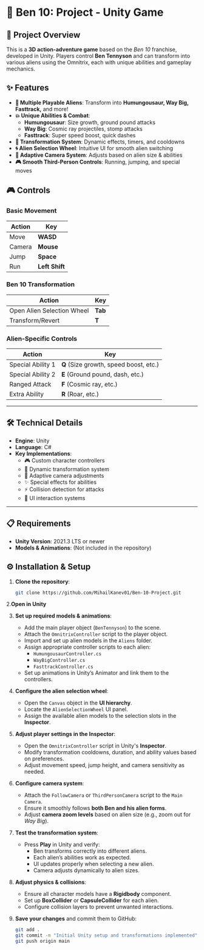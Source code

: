 # 📜 Ben 10: Project - Unity Game


## 🌟 Project Overview  

This is a **3D action-adventure game** based on the *Ben 10* franchise, developed in Unity. Players control **Ben Tennyson** and can transform into various aliens using the Omnitrix, each with unique abilities and gameplay mechanics.

## ✨ Features  

- **🦸 Multiple Playable Aliens**: Transform into **Humungousaur, Way Big, Fasttrack,** and more!  
- **💥 Unique Abilities & Combat**:
  - **Humungousaur**: Size growth, ground pound attacks  
  - **Way Big**: Cosmic ray projectiles, stomp attacks  
  - **Fasttrack**: Super speed boost, quick dashes  
- **🔄 Transformation System**: Dynamic effects, timers, and cooldowns  
- **🌀 Alien Selection Wheel**: Intuitive UI for smooth alien switching  
- **🎥 Adaptive Camera System**: Adjusts based on alien size & abilities  
- **🎮 Smooth Third-Person Controls**: Running, jumping, and special moves  

## 🎮 Controls  

### **Basic Movement**
| Action  | Key |
|---------|------|
| Move    | **WASD** |
| Camera  | **Mouse** |
| Jump    | **Space** |
| Run     | **Left Shift** |

### **Ben 10 Transformation**
| Action  | Key |
|---------|------|
| Open Alien Selection Wheel | **Tab** |
| Transform/Revert | **T** |

### **Alien-Specific Controls**
| Action | Key |
|--------|------|
| Special Ability 1 | **Q** (Size growth, speed boost, etc.) |
| Special Ability 2 | **E** (Ground pound, dash, etc.) |
| Ranged Attack | **F** (Cosmic ray, etc.) |
| Extra Ability | **R** (Roar, etc.) |

---

## 🛠️ Technical Details  

- **Engine**: Unity  
- **Language**: C#  
- **Key Implementations**:
  - 🎮 Custom character controllers  
  - 🔄 Dynamic transformation system  
  - 🎥 Adaptive camera adjustments  
  - ✨ Special effects for abilities  
  - ⚡ Collision detection for attacks  
  - 📜 UI interaction systems  

---

## 📋 Requirements  

- **Unity Version**: 2021.3 LTS or newer  
- **Models & Animations**: (Not included in the repository)  

## ⚙️ Installation & Setup  

1. **Clone the repository**:  
   ```sh
   git clone https://github.com/MihailKanev01/Ben-10-Project.git
   
2.**Open in Unity**
   
3. **Set up required models & animations**:  
   - Add the main player object (`BenTennyson`) to the scene.  
   - Attach the `OmnitrixController` script to the player object.  
   - Import and set up alien models in the `Aliens` folder.  
   - Assign appropriate controller scripts to each alien:  
     - `HumungousaurController.cs`  
     - `WayBigController.cs`  
     - `FasttrackController.cs`  
   - Set up animations in Unity’s Animator and link them to the controllers.  

4. **Configure the alien selection wheel**:  
   - Open the `Canvas` object in the **UI hierarchy**.  
   - Locate the `AlienSelectionWheel` UI panel.  
   - Assign the available alien models to the selection slots in the **Inspector**.  

5. **Adjust player settings in the Inspector**:  
   - Open the `OmnitrixController` script in Unity's **Inspector**.  
   - Modify transformation cooldowns, duration, and ability values based on preferences.  
   - Adjust movement speed, jump height, and camera sensitivity as needed.  

6. **Configure camera system**:  
   - Attach the `FollowCamera` or `ThirdPersonCamera` script to the `Main Camera`.  
   - Ensure it smoothly follows **both Ben and his alien forms**.  
   - Adjust **camera zoom levels** based on alien size (e.g., zoom out for *Way Big*).  

7. **Test the transformation system**:  
   - Press **Play** in Unity and verify:  
     - Ben transforms correctly into different aliens.  
     - Each alien’s abilities work as expected.  
     - UI updates properly when selecting a new alien.  
     - Camera adjusts dynamically to alien sizes.  

8. **Adjust physics & collisions**:  
   - Ensure all character models have a **Rigidbody** component.  
   - Set up **BoxCollider** or **CapsuleCollider** for each alien.  
   - Configure collision layers to prevent unwanted interactions.  

9. **Save your changes** and commit them to GitHub:  
   ```sh
   git add .
   git commit -m "Initial Unity setup and transformations implemented"
   git push origin main


